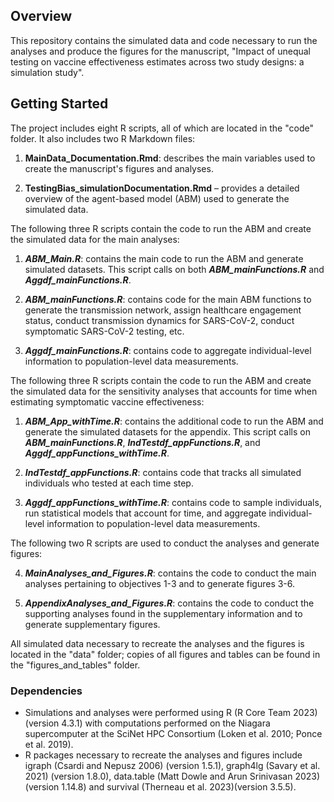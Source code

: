 ## Overview

This repository contains the simulated data and code necessary to run the analyses and produce the figures for the manuscript, "Impact of unequal testing on vaccine effectiveness estimates across two study designs: a simulation study".

## Getting Started
The project includes eight R scripts, all of which are located in the "code" folder. It also includes two R Markdown files:

1. **MainData_Documentation.Rmd**: describes the main variables used to create the manuscript's figures and analyses.

2. **TestingBias_simulationDocumentation.Rmd** – provides a detailed overview of the agent-based model (ABM) used to generate the simulated data.

The following three R scripts contain the code to run the ABM and create the simulated data for the main analyses:

1. ***ABM_Main.R***: contains the main code to run the ABM and generate simulated datasets. This script calls on both ***ABM_mainFunctions.R*** and  ***Aggdf_mainFunctions.R***. 

2. ***ABM_mainFunctions.R***: contains code for the main ABM functions to generate the transmission network, assign healthcare engagement status, conduct transmission dynamics for SARS-CoV-2, conduct symptomatic SARS-CoV-2 testing, etc. 

3. ***Aggdf_mainFunctions.R***: contains code to aggregate individual-level information to  population-level data measurements.

The following three R scripts contain the code to run the ABM and create the simulated data for the sensitivity analyses that accounts for time when estimating symptomatic vaccine effectiveness:

1. ***ABM_App_withTime.R***: contains the additional code to run the ABM and generate the simulated datasets for the appendix. This script calls on ***ABM_mainFunctions.R***, ***IndTestdf_appFunctions.R***, and  ***Aggdf_appFunctions_withTime.R***. 

2. ***IndTestdf_appFunctions.R***: contains code that tracks all simulated individuals who tested at each time step. 

3. ***Aggdf_appFunctions_withTime.R***: contains code to sample individuals, run statistical models that account for time, and aggregate individual-level information to population-level data measurements.  

The following two R scripts are used to conduct the analyses and generate figures:

4. ***MainAnalyses_and_Figures.R***: contains the code to conduct the main analyses pertaining to objectives 1-3 and to generate figures 3-6.

5. ***AppendixAnalyses_and_Figures.R***: contains the code to conduct the supporting analyses found in the supplementary information and to generate supplementary figures.

All simulated data necessary to recreate the analyses and the figures is located in the "data" folder; copies of all figures and tables can be found in the "figures_and_tables" folder.

### Dependencies

* Simulations and analyses were performed using R (R Core Team 2023) (version 4.3.1) with computations performed on the Niagara supercomputer at the SciNet HPC Consortium (Loken et al. 2010; Ponce et al. 2019).
* R packages necessary to recreate the analyses and figures include igraph (Csardi and Nepusz 2006) (version 1.5.1), graph4lg (Savary et al. 2021) (version 1.8.0), data.table (Matt Dowle and Arun Srinivasan 2023) (version 1.14.8) and survival (Therneau et al. 2023)(version 3.5.5).



